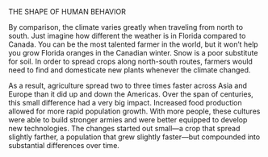 THE SHAPE OF HUMAN BEHAVIOR

By comparison, the climate varies greatly when traveling from
north to south. Just imagine how different the weather is in Florida
compared to Canada. You can be the most talented farmer in the
world, but it won’t help you grow Florida oranges in the Canadian
winter. Snow is a poor substitute for soil. In order to spread crops
along north-south routes, farmers would need to find and domesticate
new plants whenever the climate changed.

As a result, agriculture spread two to three times faster across Asia
and Europe than it did up and down the Americas. Over the span of
centuries, this small difference had a very big impact. Increased food
production allowed for more rapid population growth. With more
people, these cultures were able to build stronger armies and were
better equipped to develop new technologies. The changes started out
small—a crop that spread slightly farther, a population that grew
slightly faster—but compounded into substantial differences over
time.